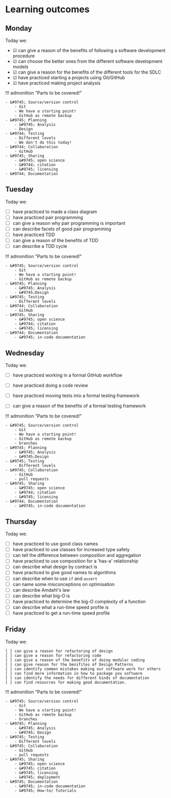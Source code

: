 # Learning outcomes

## Monday

Today we:

- &#9745; can give a reason of the benefits of following a software development procedure
- &#9745; can choose the better ones from the different software development models
- &#9745; can give a reason for the benefits of the different tools for the SDLC
- &#9745; have practiced starting a projects using Git/GitHub
- &#9745; have practiced making project analysis

!!! admonition "Parts to be covered!"

    - &#9745; Source/version control
        - Git
        - We have a starting point!
        - GitHub as remote backup
    - &#9745; Planning
        - &#9745; Analysis
        - Design
    - &#9744; Testing
        - Different levels
        - We don't do this today!
    - &#9744; Collaboration
        - GitHub
    - &#9745; Sharing
        - &#9745; open science
        - &#9744; citation
        - &#9745; licensing
    - &#9744; Documentation

## Tuesday

Today we:

- [ ] have practiced to made a class diagram
- [ ] have practiced pair programming
- [ ] can give a reason why pair programming is important
- [ ] can describe facets of good pair programming
- [ ] have practiced TDD
- [ ] can give a reason of the benefits of TDD
- [ ] can describe a TDD cycle

!!! admonition "Parts to be covered!"

    - &#9745; Source/version control
        - Git
        - We have a starting point!
        - GitHub as remote backup
    - &#9745; Planning
        - &#9745; Analysis
        - &#9745;Design
    - &#9745; Testing
        - Different levels
    - &#9744; Collaboration
        - GitHub
    - &#9745; Sharing
        - &#9745; open science
        - &#9744; citation
        - &#9745; licensing
    - &#9744; Documentation
        - &#9745; in-code documentation

## Wednesday

Today we:

- [ ] have practiced working in a formal GitHub workflow
- [ ] have practiced doing a code review
- [ ] have practiced moving tests into a formal testing framework
- [ ] can give a reason of the benefits of a formal testing framework


!!! admonition "Parts to be covered!"

    - &#9745; Source/version control
        - Git
        - We have a starting point!
        - GitHub as remote backup
        - branches
    - &#9745; Planning
        - &#9745; Analysis
        - &#9745;Design
    - &#9745; Testing
        - Different levels
    - &#9745; Collaboration
        - GitHub
        - pull requests
    - &#9745; Sharing
        - &#9745; open science
        - &#9744; citation
        - &#9745; licensing
    - &#9744; Documentation
        - &#9745; in-code documentation

## Thursday

Today we:

- [ ] have practiced to use good class names
- [ ] have practiced to use classes for increased type safety
- [ ] can tell the difference between composition and aggregation
- [ ] have practiced to use composition for a 'has-a' relationship
- [ ] can describe what design by contract is
- [ ] have practiced to give good names to algorithms
- [ ] can describe when to use `if` and `assert`
- [ ] can name some misconceptions on optimisation
- [ ] can describe Amdahl's law
- [ ] can describe what big-O is
- [ ] have practiced to determine the big-O complexity of a function
- [ ] can describe what a run-time speed profile is
- [ ] have practiced to get a run-time speed profile

## Friday

Today we:

    [ ] can give a reason for refactoring of design
    [ ] can give a reason for refactoring code
    [ ] can give a reason of the benefits of doing modular coding
    [ ] can give reason for the benifites of Design Patterns
    [ ] can identify common mistakes making our software work for others
    [ ] can find more information in how to package you software
    [ ] can identify the needs for different kinds of documentation
    [ ] can find resources for making good documentation.

!!! admonition "Parts to be covered!"

    - &#9745; Source/version control
        - Git
        - We have a starting point!
        - GitHub as remote backup
        - branches
    - &#9745; Planning
        - &#9745; Analysis
        - &#9745; Design
    - &#9745; Testing
        - Different levels
    - &#9745; Collaboration
        - GitHub
        - pull requests
    - &#9745; Sharing
        - &#9745; open science
        - &#9745; citation
        - &#9745; licensing
        - &#9745; deployment
    - &#9745; Documentation
        - &#9745; in-code documentation
        - &#9745; How-to/ Tutorials
